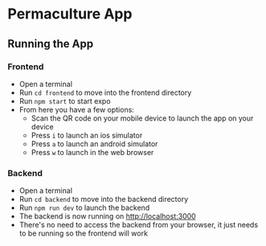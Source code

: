# Permaculture App

## Running the App

### Frontend

-   Open a terminal
-   Run `cd frontend` to move into the frontend directory
-   Run `npm start` to start expo
-   From here you have a few options:
    -   Scan the QR code on your mobile device to launch the app on your device
    -   Press `i` to launch an ios simulator
    -   Press `a` to launch an android simulator
    -   Press `w` to launch in the web browser

### Backend

-   Open a terminal
-   Run `cd backend` to move into the backend directory
-   Run `npm run dev` to launch the backend
-   The backend is now running on [http://localhost:3000](http://localhost:3000)
-   There's no need to access the backend from your browser, it just needs to be running so the frontend will work
